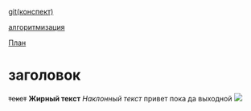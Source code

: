 
[git(конспект)](https://docs.google.com/document/d/1F_A09s2YEYHNHYlSuEBxxdsp5ZkNbNLHrQWvEqzP264/edit?usp=sharing)

[алгоритмизация](https://drive.google.com/drive/folders/1CrihSMn-f6dbwey_lM_nOrAdLoMjVMRT?usp=sharing)

[План](https://docs.google.com/document/d/1rGIDMlsAOvv-fz3RSrH94sTwf0PgxTdcN3rdHheJD-Y/edit?usp=sharing)
# заголовок
~~текст~~
**Жирный текст**
_Наклонный текст_
привет пока
да
выходной
![](https://www.zastavki.com/pictures/1920x1200/2009/Nature_Sundown_River_at_sunset_HDR_017903_.jpg)
